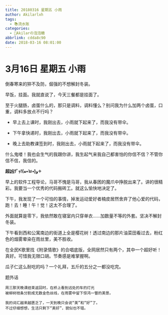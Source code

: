 ```yaml
---
title: 20180316 星期五 小雨
author: Akilarlxh
tags:
  - 📚流水账
categories:
  - 🍬Akilarの泡泡糖
abbrlink: cdda8c90
date: 2018-03-16 08:01:00
---
```

# 3月16日 星期五 小雨

倒春寒来的猝不及防，倔强的不想解封冬装。

早饭，挂面。我就直说了，今天三餐都是挂面了。

至于火腿肠，卤蛋什么的，那只是调料，调料懂么？别问我为什么加两个卤蛋，口重，调料多放点不行吗？

- 早上去上课时，我刚出去，小雨就下起来了，而我没有带伞。

- 下午拿快递时，我刚出去，小雨就下起来了，而我没有带伞。

- 晚上去助教课签到时，我刚出去，小雨就下起来了，而我没有带伞。

什么鬼喽！我也会生气的我跟你讲，我生起气来我自己都害怕的你信不信？不管你信不信，我信的。

**超凶ｸﾞｯ!(๑•̀ㅂ•́)و✧**

早上的软件工程导论，马哥不愧是马哥，我从春困的魔爪中挣脱出来了。讲的很精彩。我要当一个优秀的代码搬砖工。就这么愉快地决定了。

下午，我发现了一个可怕的事情，掉发运动爱好者楠皮居然舍弃了他心爱的代码，跑！去！睡！午！觉！这太不合理了。

外面就算是零下，我依然敢在寝室内只穿单衣……加数量不等的外套。坚决不解封冬装。

下午看到西和公寓南边的街道上全是樱花树！透过南边的那片油菜田看过去，粉红色的烟雾晕染在雨丝里，美不胜收。

在全民K歌里找《附录情歌》的合唱底版，全网居然只有两个，其中一个超好听！真好。可惜我无限口胡。节奏感是难掌握啊。

瓜子仁这么耐吃的吗？一个礼拜，五斤的五分之一都没吃完。

题外话
```
周三那天晚课结束返回时，在桥上看到远处的车的灯光
被柳树枝条分割成无数金色丝线，在雨雾中留下惊鸿一瞥的美景。

我的词汇越来越匮乏了，一天到晚只会说“美”和“好”了。
不过仔细想想，生活只剩下“美好”，貌似也不错。
```